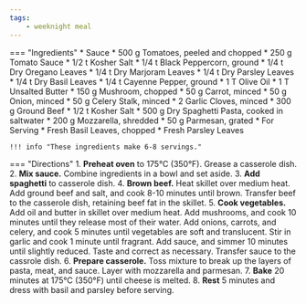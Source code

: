 ```yaml
---
tags:
    - weeknight meal
---
```

=== "Ingredients"
    * Sauce
        * 500 g Tomatoes, peeled and chopped
        * 250 g Tomato Sauce
        * 1/2 t Kosher Salt
        * 1/4 t Black Peppercorn, ground
        * 1/4 t Dry Oregano Leaves
        * 1/4 t Dry Marjoram Leaves
        * 1/4 t Dry Parsley Leaves
        * 1/4 t Dry Basil Leaves
        * 1/4 t Cayenne Pepper, ground
    * 1 T Olive Oil
    * 1 T Unsalted Butter
    * 150 g Mushroom, chopped
    * 50 g Carrot, minced
    * 50 g Onion, minced
    * 50 g Celery Stalk, minced
    * 2 Garlic Cloves, minced
    * 300 g Ground Beef
    * 1/2 t Kosher Salt
    * 500 g Dry Spaghetti Pasta, cooked in saltwater
    * 200 g Mozzarella, shredded
    * 50 g Parmesan, grated
    * For Serving
        * Fresh Basil Leaves, chopped
        * Fresh Parsley Leaves

    !!! info "These ingredients make 6-8 servings."

=== "Directions"
    1. **Preheat oven** to 175°C (350°F). Grease a casserole dish.
    2. **Mix sauce.** Combine ingredients in a bowl and set aside.
    3. **Add spaghetti** to casserole dish.
    4. **Brown beef.** Heat skillet over medium heat. Add ground beef and salt, and cook 8-10 minutes until brown. Transfer beef to the casserole dish, retaining beef fat in the skillet.
    5. **Cook vegetables.** Add oil and butter in skillet over medium heat. Add mushrooms, and cook 10 minutes until they release most of their water. Add onions, carrots, and celery, and cook 5 minutes until vegetables are soft and translucent. Stir in garlic and cook 1 minute until fragrant. Add sauce, and simmer 10 minutes until slightly reduced. Taste and correct as necessary. Transfer sauce to the cassrole dish.
    6. **Prepare casserole.** Toss mixture to break up the layers of pasta, meat, and sauce. Layer with mozzarella and parmesan.
    7. **Bake** 20 minutes at 175°C (350°F) until cheese is melted.
    8. **Rest** 5 minutes and dress with basil and parsley before serving.

[^handler]:
    Handler, Rian. ["Baked Spaghetti."](https://www.delish.com/cooking/recipe-ideas/recipes/a55510/easy-baked-spaghetti-recipe/) _Delish._ 18 April 2022.
[^nagi]:
    Maehashi, Nagi. ["Baked Spaghetti (Epic!)"](https://www.recipetineats.com/baked-spaghetti/) _RecipeTin Eats._ 15 July 2019.

